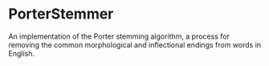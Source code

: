 # PorterStemmer
An implementation of the Porter stemming algorithm, a process for removing the common morphological and inflectional endings from words in English.
